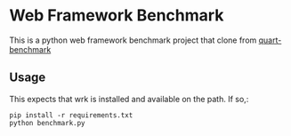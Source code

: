 # Web Framework Benchmark

This is a python web framework benchmark project that clone from [quart-benchmark](https://gitlab.com/pgjones/quart-benchmark/-/tree/master)

## Usage
This expects that wrk is installed and
available on the path. If so,:

```
pip install -r requirements.txt
python benchmark.py
```
